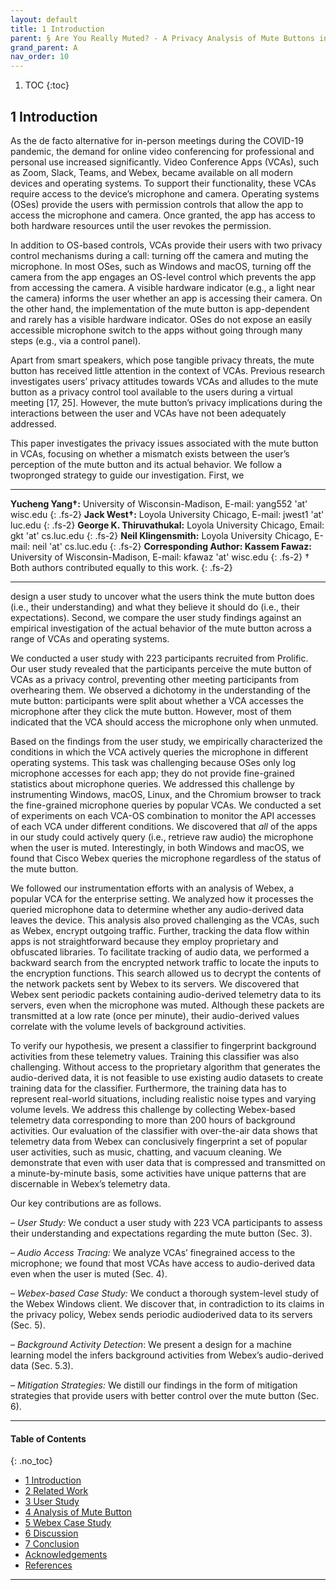 ```yaml
---
layout: default
title: 1 Introduction
parent: § Are You Really Muted? - A Privacy Analysis of Mute Buttons in Video Conferencing Apps
grand_parent: A
nav_order: 10 
---
```

<style>
.dont-break-out {
  /* These are technically the same, but use both */
  overflow-wrap: break-word;
  word-wrap: break-word;

     -ms-word-break: break-all;
  /* This is the dangerous one in WebKit, as it breaks things wherever */
  word-break: break-all;
  /* Instead use this non-standard one: */
  word-break: break-word;
}

.youtube-container {
    position: relative;
    width: 100%;
    height: 0;
    padding-bottom: 56.25%;
}
.youtube-video {
    position: absolute;
    top: 0;
    left: 0;
    width: 100%;
    height: 100%;
}

</style>

<div class="dont-break-out" markdown="1">

1. TOC
{:toc}

## 1 Introduction
As the de facto alternative for in-person meetings during the COVID-19 pandemic, the demand for online video conferencing for professional and personal use increased significantly. Video Conference Apps (VCAs), such as Zoom, Slack, Teams, and Webex, became available on all modern devices and operating systems. To support their functionality, these VCAs require access to the device’s microphone and camera. Operating systems (OSes) provide the users with permission controls that allow the app to access the microphone and camera. Once granted, the app has access to both hardware resources until the user revokes the permission.

In addition to OS-based controls, VCAs provide their users with two privacy control mechanisms during a call: turning off the camera and muting the microphone. In most OSes, such as Windows and macOS, turning off the camera from the app engages an OS-level control which prevents the app from accessing the camera. A visible hardware indicator (e.g., a light near the camera) informs the user whether an app is accessing their camera. On the other hand, the implementation of the mute button is app-dependent and rarely has a visible hardware indicator. OSes do not expose an easily accessible microphone switch to the apps without going through many steps (e.g., via a control panel).

Apart from smart speakers, which pose tangible privacy threats, the mute button has received little attention in the context of VCAs. Previous research investigates users’ privacy attitudes towards VCAs and alludes to the mute button as a privacy control tool available to the users during a virtual meeting [17, 25]. However, the mute button’s privacy implications during the interactions between the user and VCAs have not been adequately addressed.

This paper investigates the privacy issues associated with the mute button in VCAs, focusing on whether a mismatch exists between the user’s perception of the mute button and its actual behavior. We follow a twopronged strategy to guide our investigation. First, we

***
**Yucheng Yang†:** University of Wisconsin-Madison, E-mail: yang552 'at' wisc.edu
{: .fs-2}
**Jack West†:** Loyola University Chicago, E-mail: jwest1 'at' luc.edu
{: .fs-2}
**George K. Thiruvathukal:** Loyola University Chicago, Email: gkt 'at' cs.luc.edu
{: .fs-2}
**Neil Klingensmith:** Loyola University Chicago, E-mail: neil 'at' cs.luc.edu
{: .fs-2}
**Corresponding Author: Kassem Fawaz:** University of Wisconsin-Madison, E-mail: kfawaz 'at' wisc.edu
{: .fs-2}
† Both authors contributed equally to this work.
{: .fs-2}
***

design a user study to uncover what the users think the mute button does (i.e., their understanding) and what they believe it should do (i.e., their expectations). Second, we compare the user study findings against an empirical investigation of the actual behavior of the mute button across a range of VCAs and operating systems.

We conducted a user study with 223 participants recruited from Prolific. Our user study revealed that the participants perceive the mute button of VCAs as a privacy control, preventing other meeting participants from overhearing them. We observed a dichotomy in the understanding of the mute button: participants were split about whether a VCA accesses the microphone after they click the mute button. However, most of them indicated that the VCA should access the microphone only when unmuted.

Based on the findings from the user study, we empirically characterized the conditions in which the VCA actively queries the microphone in different operating systems. This task was challenging because OSes only log microphone accesses for each app; they do not provide fine-grained statistics about microphone queries. We addressed this challenge by instrumenting Windows, macOS, Linux, and the Chromium browser to track the fine-grained microphone queries by popular VCAs. We conducted a set of experiments on each VCA-OS combination to monitor the API accesses of each VCA under different conditions. We discovered that *all* of the apps in our study could actively query (i.e., retrieve raw audio) the microphone when the user is muted. Interestingly, in both Windows and macOS, we found that Cisco Webex queries the microphone regardless of the status of the mute button.

We followed our instrumentation efforts with an analysis of Webex, a popular VCA for the enterprise setting. We analyzed how it processes the queried microphone data to determine whether any audio-derived data leaves the device. This analysis also proved challenging as the VCAs, such as Webex, encrypt outgoing traffic. Further, tracking the data flow within apps is not straightforward because they employ proprietary and obfuscated libraries. To facilitate tracking of audio data, we performed a backward search from the encrypted network traffic to locate the inputs to the encryption functions. This search allowed us to decrypt the contents of the network packets sent by Webex to its servers. We discovered that Webex sent periodic packets containing audio-derived telemetry data to its servers, even when the microphone was muted. Although these packets are transmitted at a low rate (once per minute), their audio-derived values correlate with the volume levels of background activities.

To verify our hypothesis, we present a classifier to fingerprint background activities from these telemetry values. Training this classifier was also challenging. Without access to the proprietary algorithm that generates the audio-derived data, it is not feasible to use existing audio datasets to create training data for the classifier. Furthermore, the training data has to represent real-world situations, including realistic noise types and varying volume levels. We address this challenge by collecting Webex-based telemetry data corresponding to more than 200 hours of background activities. Our evaluation of the classifier with over-the-air data shows that telemetry data from Webex can conclusively fingerprint a set of popular user activities, such as music, chatting, and vacuum cleaning. We demonstrate that even with user data that is compressed and transmitted on a minute-by-minute basis, some activities have unique patterns that are discernable in Webex’s telemetry data. 

Our key contributions are as follows.

– *User Study:* We conduct a user study with 223 VCA participants to assess their understanding and expectations regarding the mute button (Sec. 3). 

– *Audio Access Tracing:* We analyze VCAs’ finegrained access to the microphone; we found that most VCAs have access to audio-derived data even when the user is muted (Sec. 4).

– *Webex-based Case Study:* We conduct a thorough system-level study of the Webex Windows client. We discover that, in contradiction to its claims in the privacy policy, Webex sends periodic audioderived data to its servers (Sec. 5).

– *Background Activity Detection*: We present a design for a machine learning model the infers background activities from Webex’s audio-derived data (Sec. 5.3). 

– *Mitigation Strategies:* We distill our findings in the form of mitigation strategies that provide users with better control over the mute button (Sec. 6).

***

#### Table of Contents
{: .no_toc}

<ul><li> <a href="/docs/A/Are-You-Really-Muted-A-Privacy-Analysis-of-Mute-Buttons-in-Video-Conferencing-Apps-1/">1 Introduction</a></li><li> <a href="/docs/A/Are-You-Really-Muted-A-Privacy-Analysis-of-Mute-Buttons-in-Video-Conferencing-Apps-2/">2 Related Work</a></li><li> <a href="/docs/A/Are-You-Really-Muted-A-Privacy-Analysis-of-Mute-Buttons-in-Video-Conferencing-Apps-3/">3 User Study</a></li><li> <a href="/docs/A/Are-You-Really-Muted-A-Privacy-Analysis-of-Mute-Buttons-in-Video-Conferencing-Apps-4/">4 Analysis of Mute Button</a></li><li> <a href="/docs/A/Are-You-Really-Muted-A-Privacy-Analysis-of-Mute-Buttons-in-Video-Conferencing-Apps-5/">5 Webex Case Study</a></li><li> <a href="/docs/A/Are-You-Really-Muted-A-Privacy-Analysis-of-Mute-Buttons-in-Video-Conferencing-Apps-6/">6 Discussion</a></li><li> <a href="/docs/A/Are-You-Really-Muted-A-Privacy-Analysis-of-Mute-Buttons-in-Video-Conferencing-Apps-7/">7 Conclusion</a></li><li> <a href="/docs/A/Are-You-Really-Muted-A-Privacy-Analysis-of-Mute-Buttons-in-Video-Conferencing-Apps-8/">Acknowledgements</a></li><li> <a href="/docs/A/Are-You-Really-Muted-A-Privacy-Analysis-of-Mute-Buttons-in-Video-Conferencing-Apps-9/">References</a></li></ul>

***

</div>
